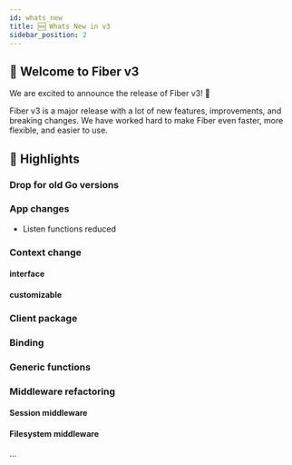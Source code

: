 ```yaml
---
id: whats_new
title: 🆕 Whats New in v3
sidebar_position: 2
---
```


## 🎉 Welcome to Fiber v3

We are excited to announce the release of Fiber v3! 🚀

Fiber v3 is a major release with a lot of new features, improvements, and breaking changes. We have worked hard to make Fiber even faster, more flexible, and easier to use.

## 🚀 Highlights

### Drop for old Go versions
### App changes

- Listen functions reduced

### Context change
#### interface 
#### customizable
### Client package
### Binding
### Generic functions
### Middleware refactoring
#### Session middleware
#### Filesystem middleware
...
